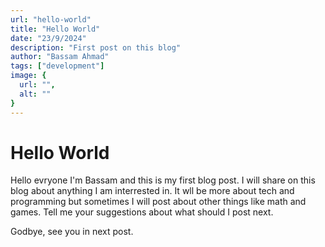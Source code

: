 ```yaml
---
url: "hello-world"
title: "Hello World"
date: "23/9/2024"
description: "First post on this blog"
author: "Bassam Ahmad"
tags: ["development"]
image: {
  url: "",
  alt: ""
}
---
```

# Hello World

Hello evryone I'm Bassam and this is my first blog post.
I will share on this blog about anything I am interrested in. It wll be more about tech and programming but sometimes I will post about other things like math and games.
Tell me your suggestions about what should I post next.

Godbye, see you in next post.
